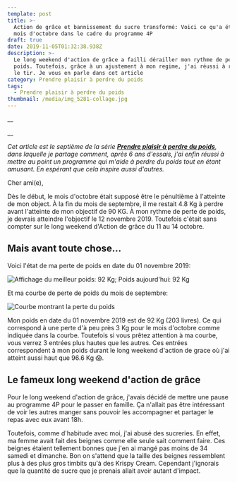 ```yaml
---
template: post
title: >-
  Action de grâce et bannissement du sucre transformé: Voici ce qu'a été mon
  mois d'octobre dans le cadre du programme 4P
draft: true
date: 2019-11-05T01:32:38.938Z
description: >-
  Le long weekend d'action de grâce a failli dérailler mon rythme de perte de
  poids. Toutefois, grâce à un ajustement à mon regime, j'ai réussi à redresser
  le tir. Je vous en parle dans cet article
category: Prendre plaisir à perdre du poids
tags:
  - Prendre plaisir à perdre du poids
thumbnail: /media/img_5281-collage.jpg
---
```

__

__

_Cet article est le septième de la série [**Prendre plaisir à perdre du poids**](https://www.didia.me/category/prendre-plaisir-a-perdre-du-poids/), dans laquelle je partage comment, après 6 ans d'essais, j'ai enfin réussi à mettre au point un programme qui m'aide à perdre du poids tout en étant amusant. En espérant que cela inspire aussi d'autres._

Cher ami(e),

Dès le début, le mois d'octobre était supposé être le pénultième à l'atteinte de mon object. À la fin du mois de septembre, il me restait 4.8 Kg à perdre avant l'atteinte de mon objectif de 90 KG. À mon rythme de perte de poids, je devrais atteindre l'objectif le 12 novembre 2019. Toutefois c'était sans compter sur le long weekend d'Action de grâce du 11 au 14 octobre.

## Mais avant toute chose…

Voici l'état de ma perte de poids en date du 01 novembre 2019:

![Affichage du meilleur poids: 92 Kg; Poids aujourd'hui: 92 Kg](/media/img_5425-collage.jpg "Etat de la perte du poids en date du 01 novembre 2019")

Et ma courbe de perte de poids du mois de septembre:

![Courbe montrant la perte du poids](/media/img_5427.png "Courbe de perte du poids du mois d'octobre 2019")

Mon poids en date du 01 novembre 2019 est de 92 Kg (203 livres).  Ce qui correspond à une perte d'à peu près 3 Kg pour le mois d'octobre comme indiquée dans la courbe. Toutefois si vous prêtez attention à ma courbe, vous verrez 3 entrées plus hautes que les autres. Ces entrées correspondent à mon poids durant le long weekend d'action de grace où j'ai atteint aussi haut que 96.6 Kg 😱.

## Le fameux long weekend d'action de grâce

Pour le long weekend d'action de grâce, j'avais décidé de mettre une pause au programme 4P pour le passer en famille. Ça n'allait pas être intéressant de voir les autres manger sans pouvoir les accompagner et partager le repas avec eux avant 18h.

Toutefois, comme d'habitude avec moi, j'ai abusé des sucreries. En effet, ma femme avait fait des beignes comme elle seule sait comment faire. Ces beignes étaient tellement bonnes que j'en ai mangé pas moins de 34 samedi et dimanche. Bon on s'attend que la taille des beignes ressemblent plus à des plus gros timbits qu'à des Krispy Cream. Cependant j'ignorais que la quantité de sucre que je prenais allait avoir autant d'impact.
